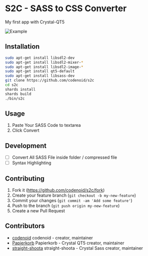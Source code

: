 # S2C - SASS to CSS Converter

My first app with Crystal-QT5

![Example](https://raw.githubusercontent.com/codenoid/s2c/master/demo/s2c_demo.gif)

## Installation

```bash
sudo apt-get install libsdl2-dev
sudo apt-get install libsdl2-mixer-*
sudo apt-get install libsdl2-image-*
sudo apt-get install qt5-default
sudo apt-get install libsass-dev
git clone https://github.com/codenoid/s2c
cd s2c
shards install
shards build
./bin/s2c
```

## Usage

1. Paste Your SASS Code to textarea
2. Click Convert

## Development

- [ ] Convert All SASS File inside folder / compressed file
- [ ] Syntax Highlighting

## Contributing

1. Fork it (<https://github.com/codenoid/s2c/fork>)
2. Create your feature branch (`git checkout -b my-new-feature`)
3. Commit your changes (`git commit -am 'Add some feature'`)
4. Push to the branch (`git push origin my-new-feature`)
5. Create a new Pull Request

## Contributors

- [codenoid](https://github.com/codenoid) codenoid - creator, maintainer
- [Papierkorb](https://github.com/Papierkorb/qt5.cr) Papierkorb - Crystal QT5 creator, maintainer
- [straight-shoota](https://github.com/straight-shoota/sass.cr) straight-shoota - Crystal Sass creator, maintainer